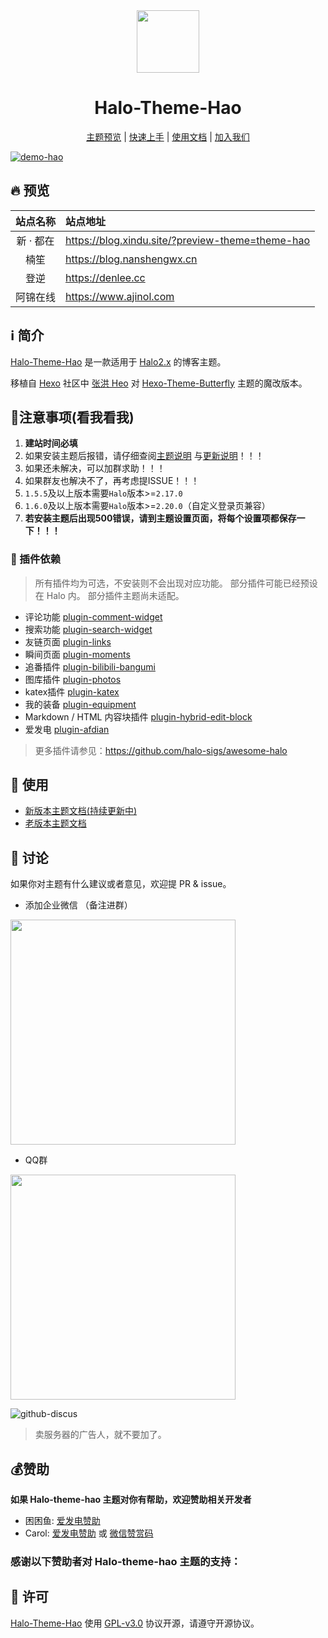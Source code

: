 <div align="center">
<!-- 主题Logo -->
<img width="100px" src="https://api.minio.yyds.pink/moony/files/2024/04/halo-theme-hao-sbxqdmuv.png">
<!-- 主题名称 -->
<h1>Halo-Theme-Hao</h1>
<!-- 快捷导航 -->
<p align="center">

[主题预览](#-预览) | [快速上手](#-安装) | [使用文档](https://www.yuque.com/liuzhihangs/halo-theme-hao) | [加入我们](#-讨论)

</p>
</div>

<!-- 主题预览图 -->
[![demo-hao](https://redirect.cnkj.site:8099/bKlEJK.webp?type=blog)](https://blog.xindu.site)

## 🔥 预览

|  站点名称  |          站点地址           |
|:------:|:-----------------------|
| 新 · 都在 | https://blog.xindu.site/?preview-theme=theme-hao |
|楠笙|https://blog.nanshengwx.cn|
|登逆|https://denlee.cc|
|阿锦在线|https://www.ajinol.com|

## ℹ️ 简介

[Halo-Theme-Hao](https://github.com/chengzhongxue/halo-theme-hao)
是一款适用于 [Halo2.x](https://github.com/halo-dev/halo) 的博客主题。

移植自 [Hexo](https://hexo.io/zh-cn/index.html) 社区中 [张洪 Heo](https://blog.zhheo.com/)
对 [Hexo-Theme-Butterfly](https://github.com/chengzhongxue/halo-theme-hao)
主题的魔改版本。

## 🚨注意事项(看我看我)

1. **建站时间必填**
2. 如果安装主题后报错，请仔细查阅[主题说明](https://github.com/chengzhongxue/halo-theme-hao)
   与[更新说明](https://github.com/chengzhongxue/halo-theme-hao/releases)！！！
3. 如果还未解决，可以加群求助！！！
4. 如果群友也解决不了，再考虑提ISSUE！！！
5. `1.5.5`及以上版本需要`Halo`版本>=`2.17.0`
6. `1.6.0`及以上版本需要`Halo`版本>=`2.20.0`（自定义登录页兼容）
7. **若安装主题后出现500错误，请到主题设置页面，将每个设置项都保存一下！！！**

### 🔌 插件依赖

> 所有插件均为可选，不安装则不会出现对应功能。
> 部分插件可能已经预设在 Halo 内。
> 部分插件主题尚未适配。

- 评论功能 [plugin-comment-widget](https://www.halo.run/store/apps/app-YXyaD)
- 搜索功能 [plugin-search-widget](https://www.halo.run/store/apps/app-DlacW)
- 友链页面 [plugin-links](https://www.halo.run/store/apps/app-hfbQg)
- 瞬间页面 [plugin-moments](https://www.halo.run/store/apps/app-SnwWD)
- 追番插件 [plugin-bilibili-bangumi](https://www.halo.run/store/apps/app-OTFPN)
- 图库插件 [plugin-photos](https://www.halo.run/store/apps/app-BmQJW)
- katex插件 [plugin-katex](https://www.halo.run/store/apps/app-ISCsX)
- 我的装备 [plugin-equipment](https://www.halo.run/store/apps/app-ytygyqml)
- Markdown / HTML 内容块插件 [plugin-hybrid-edit-block](https://www.halo.run/store/apps/app-NgHnY)
- 爱发电 [plugin-afdian](https://www.halo.run/store/apps/app-oXvZp)

> 更多插件请参见：https://github.com/halo-sigs/awesome-halo

## 📝 使用

* [新版本主题文档(持续更新中)](https://docs.kunkunyu.com/docs/hao)
* [老版本主题文档](https://www.yuque.com/liuzhihangs/halo-theme-hao)

## 💬 讨论

如果你对主题有什么建议或者意见，欢迎提 PR & issue。

* 添加企业微信 （备注进群）
<img width="360" src="https://api.minio.yyds.pink/kunkunyu/files/2025/02/%E5%BE%AE%E4%BF%A1%E5%9B%BE%E7%89%87_20250212142105-pbceif.jpg" />

* QQ群
<img width="360" src="https://api.minio.yyds.pink/kunkunyu/files/2025/05/qq-708998089-iqowsh.webp" />

![github-discus](WX20241126-135909@2x.png)

> 卖服务器的广告人，就不要加了。

## 💰赞助

**如果 Halo-theme-hao 主题对你有帮助，欢迎赞助相关开发者**
* 困困鱼: [爱发电赞助](https://afdian.com/a/moony_la)
* Carol: [爱发电赞助](https://afdian.com/a/carolcoral) 或 [微信赞赏码](https://redirect.cnkj.site:8099/vZWztN.webp?type=blog)

### 感谢以下赞助者对 Halo-theme-hao 主题的支持：

## 🔐 许可

[Halo-Theme-Hao](https://github.com/chengzhongxue/halo-theme-hao) 使用 [GPL-v3.0](./LICENSE) 协议开源，请遵守开源协议。





